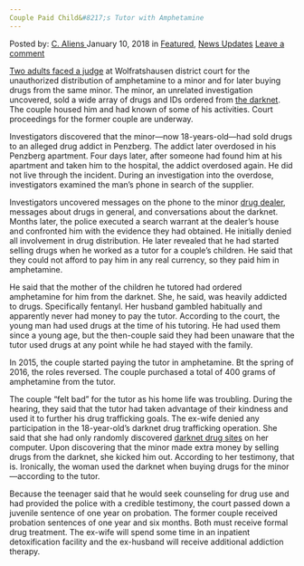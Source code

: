 ```yaml
---
Couple Paid Child&#8217;s Tutor with Amphetamine
---
```

<article class="post-listing post-24361 post type-post status-publish format-standard has-post-thumbnail hentry 
 tag-amphetamine tag-childs tag-couple tag-paid tag-tutor">
<div class="post-inner">
<span>Posted by: <a href="https://www.deepdotweb.com/author/caliens/" title="">C. Aliens </a></span>
<span>January 10, 2018</span>
<span>in <a href="https://www.deepdotweb.com/category/deepdot-news/" rel="category tag">Featured</a>, <a href="https://www.deepdotweb.com/category/news-updates/" rel="category tag">News Updates</a></span>
<span><a href="https://www.deepdotweb.com/2018/01/10/couple-paid-childs-tutor-amphetamine/#respond">Leave a comment</a></span>


<p><a href="https://www.merkur.de/lokales/bad-toelz/benediktbeuern-ort28358/nachhilfelehrer-mit-drogen-bezahlt-9462871.html">Two adults faced a judge</a> at Wolfratshausen district court for the unauthorized distribution of amphetamine to a minor and for later buying drugs from the same minor. The minor, an unrelated investigation uncovered, sold a wide array of drugs and IDs ordered from <a href="http://deepdotweb.com/tag/darknet">the darknet</a>. The couple housed him and had known of some of his activities. Court proceedings for the former couple are underway.</p>
<p>Investigators discovered that the minor—now 18-years-old—had sold drugs to an alleged drug addict in Penzberg. The addict later overdosed in his Penzberg apartment. Four days later, after someone had found him at his apartment and taken him to the hospital, the addict overdosed again. He did not live through the incident. During an investigation into the overdose, investigators examined the man’s phone in search of the supplier.</p>
<p>Investigators uncovered messages on the phone to the minor <a href="http://deepdotweb.com/tag/drug">drug dealer</a>, messages about drugs in general, and conversations about the darknet. Months later, the police executed a search warrant at the dealer’s house and confronted him with the evidence they had obtained. He initially denied all involvement in drug distribution. He later revealed that he had started selling drugs when he worked as a tutor for a couple’s children. He said that they could not afford to pay him in any real currency, so they paid him in amphetamine.</p>
<p>He said that the mother of the children he tutored had ordered amphetamine for him from the darknet. She, he said, was heavily addicted to drugs. Specifically fentanyl. Her husband gambled habitually and apparently never had money to pay the tutor. According to the court, the young man had used drugs at the time of his tutoring. He had used them since a young age, but the then-couple said they had been unaware that the tutor used drugs at any point while he had stayed with the family.</p>
<p>In 2015, the couple started paying the tutor in amphetamine. Bt the spring of 2016, the roles reversed. The couple purchased a total of 400 grams of amphetamine from the tutor.</p>
<p>The couple “felt bad” for the tutor as his home life was troubling. During the hearing, they said that the tutor had taken advantage of their kindness and used it to further his drug trafficking goals. The ex-wife denied any participation in the 18-year-old’s darknet drug trafficking operation. She said that she had only randomly discovered <a href="http://deepdotweb.com/tag/darknet">darknet drug sites</a> on her computer. Upon discovering that the minor made extra money by selling drugs from the darknet, she kicked him out. According to her testimony, that is. Ironically, the woman used the darknet when buying drugs for the minor—according to the tutor.</p>
<p>Because the teenager said that he would seek counseling for drug use and had provided the police with a credible testimony, the court passed down a juvenile sentence of one year on probation. The former couple received probation sentences of one year and six months. Both must receive formal drug treatment. The ex-wife will spend some time in an inpatient detoxification facility and the ex-husband will receive additional addiction therapy.</p>
</div>
<span style="display:none"><a href="https://www.deepdotweb.com/tag/amphetamine/" rel="tag">amphetamine</a> <a href="https://www.deepdotweb.com/tag/childs/" rel="tag">childs</a> <a href="https://www.deepdotweb.com/tag/couple/" rel="tag">couple</a> <a href="https://www.deepdotweb.com/tag/paid/" rel="tag">paid</a> <a href="https://www.deepdotweb.com/tag/tutor/" rel="tag">tutor</a></span> <span style="display:none" class="updated">2018-01-10<a href="https://www.deepdotweb.com/author/caliens/" title="Posts by C. Aliens" rel="author">C. Aliens</a></strong></div>
</div>
</article>

